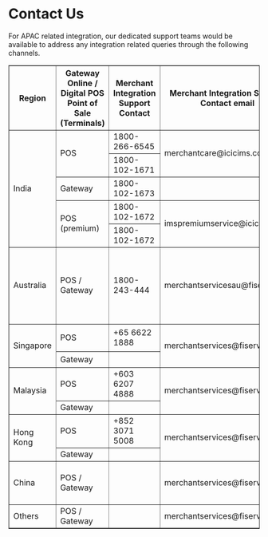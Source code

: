 # Contact Us

For APAC related integration, our dedicated support teams would be available to address any integration related queries through the following channels.

<!DOCTYPE html>
<html>
<body>

<table  border=1>

  <tr>
    <th> Region</th>
    <th>Gateway Online / Digital POS Point of Sale (Terminals)</th>
    <th>Merchant Integration Support Contact </th> 
    <th>Merchant Integration Support Contact email </th>
    <th>Fiserv Gateway Support Team </th>
  </tr>

  <tr>
  <td rowspan="5">India</td>
   <td rowspan="2"> POS </td> 
   <td> 1800-266-6545 </td>
   <td rowspan="2"> merchantcare@icicims.com </td>
   <td rowspan="3"> 24/7 support </td>
 </tr>
 
 <tr>
   <td> 1800-102-1671 </td>
 </tr>

 <tr>
  <td> Gateway</td>
  <td> 1800-102-1673 <td>
 </tr>

 <tr>
 <td rowspan="2"> POS (premium) <td>1800-102-1672</td>
 <td rowspan="2"> imspremiumservice@icicims.com </td>
 <td  rowspan="2"> 24/7 support </td>
 </tr> 
<tr>
<td> 1800-102-1672 </td>
</tr>

<tr>
  <td  rowspan="2"> Australia </td>
  <td  rowspan="2" > POS / Gateway </td>
  <td  rowspan="2"> 1800-243-444 </td>
  <td  rowspan="2"> merchantservicesau@fiserv.com </td>
  <td> POS Support: 24/7 </td>
</tr>

<tr>
  <td> Online Support: 19/7 Support </td>
</tr> 


<tr>
  <td  rowspan="2"> Singapore </td>
  <td> POS </td>
  <td> +65 6622 1888 </td>
  <td  rowspan="2">merchantservices@fiserv.com </td>
  <td rowspan="2"> Local Time: 9am – 11pm </td>
</tr>

<tr>
  <td>Gateway </td>
</tr> 

<tr>
  <td  rowspan="2"> Malaysia </td>
  <td> POS </td>
  <td> +603 6207 4888 </td>
  <td  rowspan="2"> merchantservices@fiserv.com </td>
  <td rowspan="2"> Local Time: 9am – 11pm </td>
</tr>

<tr>
  <td>Gateway </td>
</tr> 


<tr>
  <td  rowspan="2"> Hong Kong </td>
  <td> POS </td>
  <td> +852 3071 5008 </td>
  <td  rowspan="2"> merchantservices@fiserv.com </td>
  <td rowspan="2"> Local Time: 9am – 11pm </td>
</tr>

<tr>
  <td>Gateway </td>
</tr> 


<tr>
  <td> China </td>
  <td> POS / Gateway </td>
  <td> </td>
  <td> merchantservices@fiserv.com </td>
  <td> Local Time: 9am – 11pm </td>
</tr>

<tr>
  <td> Others </td>
  <td> POS / Gateway </td>
  <td> </td>
  <td> merchantservices@fiserv.com </td>
  <td> </td>
</tr>


</table> 
</body>
</html>

